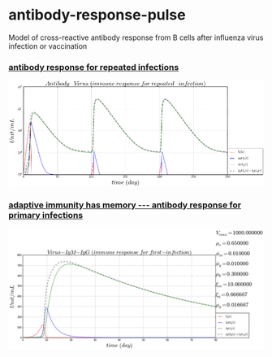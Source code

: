 # antibody-response-pulse
Model of cross-reactive antibody response from B cells after influenza virus infection or vaccination

### [antibody response for repeated infections](http://nbviewer.ipython.org/github/blab/antibody-response-pulse/blob/master/bcell-array/Virus_Bcell_IgM_IgG_model.ipynb)
![alt tag](https://github.com/blab/antibody-response-pulse/blob/master/bcell-array/figure/antibody-response-repeated-infection.png)

### [adaptive immunity has memory --- antibody response for primary infections](http://nbviewer.ipython.org/github/blab/antibody-response-pulse/blob/master/bcell-array/IgM_IgG_first_infection.ipynb)
![alt tag](https://github.com/blab/antibody-response-pulse/blob/master/bcell-array/figure/antibody-response-1st.png)
